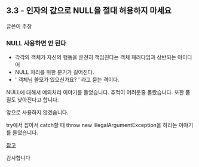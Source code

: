 ## 3.3 - 인자의 값으로 NULL을 절대 허용하지 마세요

글쓴이 주장

### NULL 사용하면 안 된다

- 각각의 객체가 자신의 행동을 온전히 책임진다는 객체 패러다임과 상반되는 아이디어
- NULL 처리를 위한 분기가 길어진다.
- ' 객체님 쓸모가 있으신가요? ' 라고 묻는 격이다.

NULL에 대해서 예외처리 이야기를 들었습니다.
추적이 어려운줄 몰랐습니다.
또한 품질도 낮아진다고 합니다.

앞으로 사용하지 않겠습니다.

try에서 잡아서 catch할 때 throw new IllegalArgumentException을 하라는 이야기를 들었습니다.

[참고](https://stackoverflow.com/questions/3881/illegalargumentexception-or-nullpointerexception-for-a-null-parameter)

감사합니다